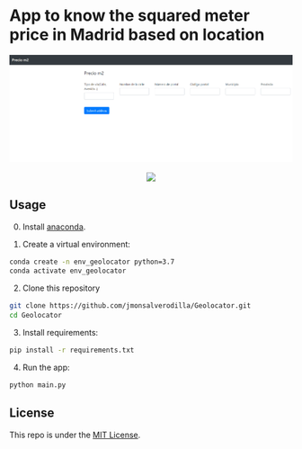 # App to know the squared meter price in Madrid based on location

![](demo.gif)

<p align="center">
<a href="https://geolocator-flask-app.herokuapp.com/" target="blank">
    <img align="center" src="https://img.shields.io/badge/LINK TO Heroku-6762A6?style=for-the-badge&logo=heroku&logoColor=white"/>
</a>  

## Usage

0. Install [anaconda](https://www.anaconda.com/products/individual).

1. Create a virtual environment:

```bash
conda create -n env_geolocator python=3.7
conda activate env_geolocator
```
2. Clone this repository

```bash
git clone https://github.com/jmonsalverodilla/Geolocator.git
cd Geolocator
```

3. Install requirements:

```bash
pip install -r requirements.txt
```

4. Run the app:

```bash
python main.py
```

## License

This repo is under the [MIT License](LICENSE).